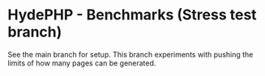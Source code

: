 # HydePHP - Benchmarks (Stress test branch)

See the main branch for setup. This branch experiments with pushing the limits of how many pages can be generated.

